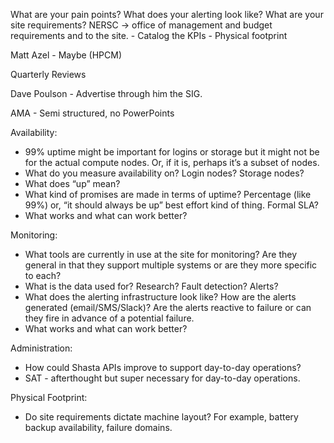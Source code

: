 What are your pain points?
What does your alerting look like?
What are your site requirements? NERSC -> office of management and budget requirements and to the site.
	- Catalog the KPIs
	- Physical footprint

Matt Azel - Maybe (HPCM)

Quarterly Reviews

Dave Poulson - Advertise through him the SIG.

AMA - Semi structured, no PowerPoints 


Availability:
* 99% uptime might be important for logins or storage but it might not be for the actual compute nodes. Or, if it is, perhaps it’s a subset of nodes.
* What do you measure availability on? Login nodes? Storage nodes? 
* What does “up” mean?
* What kind of promises are made in terms of uptime? Percentage (like 99%) or, “it should always be up” best effort kind of thing. Formal SLA?
* What works and what can work better?

Monitoring:
* What tools are currently in use at the site for monitoring? Are they general in that they support multiple systems or are they more specific to each?
* What is the data used for? Research? Fault detection? Alerts?
* What does the alerting infrastructure look like? How are the alerts generated (email/SMS/Slack)? Are the alerts reactive to failure or can they fire in advance of a potential failure.
* What works and what can work better?

Administration:
* How could Shasta APIs improve to support day-to-day operations?
* SAT - afterthought but super necessary for day-to-day operations.

Physical Footprint:
* Do site requirements dictate machine layout? For example, battery backup availability, failure domains.

